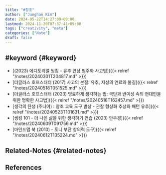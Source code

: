 ```yaml
---
title: "#창조"
author: ["Junghan Kim"]
date: 2024-05-22T14:27:00+09:00
lastmod: 2024-11-20T07:37:41+09:00
tags: ["creativity", "meta"]
categories: ["Note"]
draft: false
---
```


## #keyword {#keyword}

-   [(2023) 에디토리얼 씽킹 - 유추 연상 범주화 사고법]({{< relref "/notes/20240301T204817.md" >}})
-   [더글러스 호프스태터 (2017) 사고의 본질: 유추, 지성의 연료와 불길]({{< relref "/notes/20240518T051525.md" >}})
-   [더글러스 호프스태터 (2023) 명료하게 생각하는 법: 극단과 반이성 속의 현대인을 위한 명확한 사고법]({{< relref "/notes/20240518T162457.md" >}})
-   [생각의 탄생 (주니어) : 창조 교육 도구 발상 - 관찰 형상화 추상화 패턴 유추]({{< relref "/notes/20240523T101631.md" >}})
-   [씽킹 101 - 더 나은 삶을 위한 생각하기 연습 (2023) 안우경]({{< relref "/notes/20240609T091756.md" >}})
-   [마인드맵 북 (2010) - 토니 부잔 창의력 도구]({{< relref "/notes/20240612T135224.md" >}})


## Related-Notes {#related-notes}

## References

<style>.csl-entry{text-indent: -1.5em; margin-left: 1.5em;}</style><div class="csl-bib-body">
</div>
